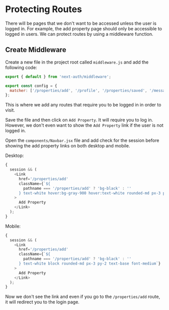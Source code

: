 # Protecting Routes

There will be pages that we don't want to be accessed unless the user is logged in. For example, the add property page should only be accessible to logged in users. We can protect routes by using a middleware function.

## Create Middleware

Create a new file in the project root called `middleware.js` and add the following code:

```js
export { default } from 'next-auth/middleware';

export const config = {
  matcher: ['/properties/add', '/profile', '/properties/saved', '/messages'],
};
```

This is where we add any routes that require you to be logged in in order to visit.

Save the file and then click on `Add Property`. It will require you to log in. However, we don't even want to show the `Add Property` link if the user is not logged in.

Open the `components/Navbar.jsx` file and add check for the session before showing the add property links on both desktop and mobile.

Desktop:

```js
{
  session && (
    <Link
      href='/properties/add'
      className={`${
        pathname === '/properties/add' ? 'bg-black' : ''
      } text-white hover:bg-gray-900 hover:text-white rounded-md px-3 py-2`}
    >
      Add Property
    </Link>
  );
}
```

Mobile:

```js
{
  session && (
    <Link
      href='/properties/add'
      className={`${
        pathname === '/properties/add' ? 'bg-black' : ''
      } text-white block rounded-md px-3 py-2 text-base font-medium`}
    >
      Add Property
    </Link>
  );
}
```

Now we don't see the link and even if you go to the `/properties/add` route, it will redirect you to the login page.
